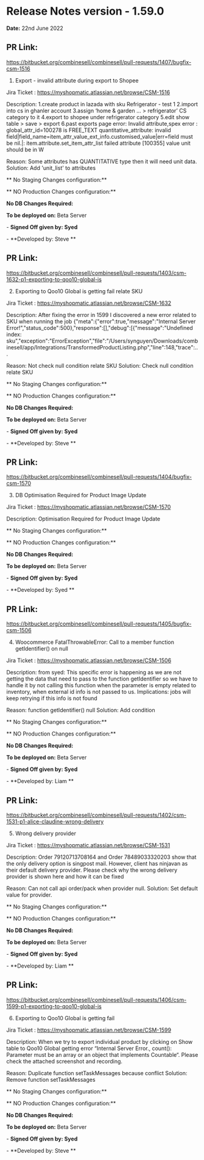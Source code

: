 # Release Notes version - 1.59.0

**Date:** 22nd June 2022
## PR Link:
https://bitbucket.org/combinesell/combinesell/pull-requests/1407/bugfix-csm-1516

1. Export - invalid attribute during export to Shopee

Jira Ticket : https://myshopmatic.atlassian.net/browse/CSM-1516

Description: 
 1.create product in lazada with sku Refrigerator - test 1
 2.import into cs in ghanler account
 3.assign ‘home & garden … > refrigerator’ CS category to it 
 4.export to shopee under refrigerator category
 5.edit show table > save > export
 6.past exports page error: Invalid attribute,spex error : global_attr_id=100278 is FREE_TEXT quantitative_attribute: invalid field|field_name=item_attr_value_ext_info.customised_value|err=field must be nil.|: item.attribute.set_item_attr_list failed attribute [100355] value unit should be in W

Reason: Some attributes has QUANTITATIVE type then it will need unit data.
Solution: Add 'unit_list' to attributes   


** No Staging Changes configuration:**

** NO Production Changes configuration:**

**No DB Changes Required:**

**To be deployed on:** Beta Server

\- **Signed Off given by: Syed**

\- **Developed by: Steve **
## PR Link:
https://bitbucket.org/combinesell/combinesell/pull-requests/1403/csm-1632-p1-exporting-to-qoo10-global-is

2. Exporting to Qoo10 Global is getting fail relate SKU

Jira Ticket : https://myshopmatic.atlassian.net/browse/CSM-1632

Description: 
After fixing the error in 1599 I discovered a new error related to SKU when running the job
{"meta":{"error":true,"message":"Internal Server Error!","status_code":500},"response":[],"debug":[{"message":"Undefined index: sku","exception":"ErrorException","file":"\/Users\/synguyen\/Downloads\/combinesell\/app\/Integrations\/TransformedProductListing.php","line":148,"trace":...

Reason: Not check null condition relate SKU
Solution: Check null condition relate SKU 


** No Staging Changes configuration:**

** NO Production Changes configuration:**

**No DB Changes Required:**

**To be deployed on:** Beta Server

\- **Signed Off given by: Syed**

\- **Developed by: Steve **

## PR Link:
https://bitbucket.org/combinesell/combinesell/pull-requests/1404/bugfix-csm-1570

3. DB Optimisation Required for Product Image Update

Jira Ticket : https://myshopmatic.atlassian.net/browse/CSM-1570

Description: 
Optimisation Required for Product Image Update

** No Staging Changes configuration:**

** NO Production Changes configuration:**

**No DB Changes Required:**

**To be deployed on:** Beta Server

\- **Signed Off given by: Syed**

\- **Developed by: Syed **

## PR Link:
https://bitbucket.org/combinesell/combinesell/pull-requests/1405/bugfix-csm-1506

4. Woocommerce FatalThrowableError: Call to a member function getIdentifier() on null

Jira Ticket : https://myshopmatic.atlassian.net/browse/CSM-1506

Description: 
from syed: This specific error is happening as we are not getting the data that need to pass to the function getIdentifier so we have to handle it by not calling this function when the parameter is empty related to inventory, when external id info is not passed to us. Implications: jobs will keep retrying if this info is not found

Reason: function getIdentifier() null 
Solution: Add condition

** No Staging Changes configuration:**

** NO Production Changes configuration:**

**No DB Changes Required:**

**To be deployed on:** Beta Server

\- **Signed Off given by: Syed**

\- **Developed by: Liam **

## PR Link:
https://bitbucket.org/combinesell/combinesell/pull-requests/1402/csm-1531-p1-alice-claudine-wrong-delivery

5. Wrong delivery provider

Jira Ticket : https://myshopmatic.atlassian.net/browse/CSM-1531

Description: 
Order 79120713708164 and Order 78489033320203 show that the only delivery option is singpost mail. However, client has ninjavan as their default delivery provider. Please check why the wrong delivery provider is shown here and how it can be fixed

Reason: Can not call api order/pack when provider null.
Solution: Set default value for provider.

** No Staging Changes configuration:**

** NO Production Changes configuration:**

**No DB Changes Required:**

**To be deployed on:** Beta Server

\- **Signed Off given by: Syed**

\- **Developed by: Liam **

## PR Link:
https://bitbucket.org/combinesell/combinesell/pull-requests/1406/csm-1599-p1-exporting-to-qoo10-global-is

6. Exporting to Qoo10 Global is getting fail

Jira Ticket : https://myshopmatic.atlassian.net/browse/CSM-1599

Description: 
When we try to export individual product by clicking on Show table to Qoo10 Global getting error “Internal Server Error., count(): Parameter must be an array or an object that implements Countable“. Please check the attached screenshot and recording.

Reason: Duplicate function setTaskMessages because conflict
Solution: Remove function setTaskMessages

** No Staging Changes configuration:**

** NO Production Changes configuration:**

**No DB Changes Required:**

**To be deployed on:** Beta Server

\- **Signed Off given by: Syed**

\- **Developed by: Steve **